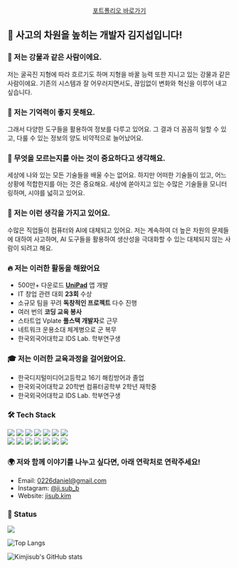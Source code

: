 <div align="center">
<!-- <a href="https://jisub.kim">포트폴리오 웹사이트 바로가기</a> -->
<a href="https://kimjisub.notion.site/">포트폴리오 바로가기</a>
</div>

## 👋 사고의 차원을 높히는 개발자 김지섭입니다!

### 🌊 저는 강물과 같은 사람이에요.

저는 굴곡진 지형에 따라 흐르기도 하며 지형을 바꿀 능력 또한 지니고 있는 강물과 같은 사람이에요.
기존의 시스템과 잘 어우러지면서도, 끊임없이 변화와 혁신을 이루어 내고 싶습니다.

### 📝 저는 기억력이 좋지 못해요.

그래서 다양한 도구들을 활용하여 정보를 다루고 있어요.
그 결과 더 꼼꼼히 일할 수 있고, 다룰 수 있는 정보의 양도 비약적으로 늘어났어요.

### 🚀 무엇을 모르는지를 아는 것이 중요하다고 생각해요.

세상에 나와 있는 모든 기술들을 배울 수는 없어요.
하지만 어떠한 기술들이 있고, 어느 상황에 적합한지를 아는 것은 중요해요.
세상에 쏟아지고 있는 수많은 기술들을 모니터링하며, 시야를 넓히고 있어요.

### 🤔 저는 이런 생각을 가지고 있어요.

수많은 직업들이 컴퓨터와 AI에 대체되고 있어요.
저는 계속하여 더 높은 차원의 문제들에 대하여 사고하며, AI 도구들을 활용하여 생산성을 극대화할 수 있는 대체되지 않는 사람이 되려고 해요.

### 🔥 저는 이러한 활동을 해왔어요

- 500만+ 다운로드 [**UniPad**](https://play.google.com/store/apps/details?id=com.kimjisub.launchpad) 앱 개발
- IT 창업 관련 대회 **23회** 수상
- 소규모 팀을 꾸려 **독창적인 프로젝트** 다수 진행
- 여러 번의 **코딩 교육 봉사**
- 스타트업 Vplate **풀스택 개발자**로 근무
- 네트워크 운용소대 체계병으로 군 복무
- 한국외국어대학교 IDS Lab. 학부연구생

### 🎓 저는 이러한 교육과정을 걸어왔어요.

- 한국디지털미디어고등학교 16기 해킹방어과 졸업
- 한국외국어대학교 20학번 컴퓨터공학부 2학년 재학중
- 한국외국어대학교 IDS Lab. 학부연구생

### 🛠 Tech Stack

<div>
  <img src="https://img.shields.io/badge/Html-E34F26?style=flat-square&logo=HTML5&logoColor=white"/>
  <img src="https://img.shields.io/badge/CSS-1572B6?style=flat-square&logo=CSS3&logoColor=white"/>
  <img src="https://img.shields.io/badge/JavaScript-F7DF1E?style=flat-square&logo=JavaScript&logoColor=white"/>
  <img src="https://img.shields.io/badge/Python-3766AB?style=flat-square&logo=Python&logoColor=white"/>
  <img src="https://img.shields.io/badge/Java-007396?style=flat-square&logo=Java&logoColor=white"/>
  <img src="https://img.shields.io/badge/Kotlin-7F52FF?style=flat-square&logo=Kotlin&logoColor=white"/>
  <img src="https://img.shields.io/badge/C%2B%2B-00599C?style=flat-square&logo=C%2B%2B&logoColor=white"/>
</div>

<div>
  <img src="https://img.shields.io/badge/Node.js-339933?style=flat-square&logo=Node.js&logoColor=white"/>
  <img src="https://img.shields.io/badge/Android-3DDC84?style=flat-square&logo=Android&logoColor=white"/>
  <img src="https://img.shields.io/badge/React.js-61DAFB?style=flat-square&logo=React&logoColor=white"/>
  <img src="https://img.shields.io/badge/Arduino-00979D?style=flat-square&logo=Arduino&logoColor=white"/>
  <img src="https://img.shields.io/badge/Docker-2496ED?style=flat-square&logo=Docker&logoColor=white"/>
  <img src="https://img.shields.io/badge/Firebase-FFCA28?style=flat-square&logo=Firebase&logoColor=white"/>
  <img src="https://img.shields.io/badge/AWS-232F3E?style=flat-square&logo=AmazonAWS&logoColor=white"/>
</div>

### 🌍 저와 함께 이야기를 나누고 싶다면, 아래 연락처로 연락주세요!

- Email: 0226daniel@gmail.com
- Instagram: [@ji.sub_b](https://www.instagram.com/ji.sub_b)
- Website: [jisub.kim](https://jisub.kim)

### 👀 Status

![](https://komarev.com/ghpvc/?username=kimjisub)

![Top Langs](https://github-readme-stats.vercel.app/api/top-langs/?username=kimjisub&layout=compact&langs_count=8)

![Kimjisub's GitHub stats](https://github-readme-stats.vercel.app/api?username=kimjisub&show_icons=true&count_private=true)

[website]: https://jisub.kim
[notion]: https://www.notion.so/kimjisub/b47d075874e9420cb9804c4bd4f78691
